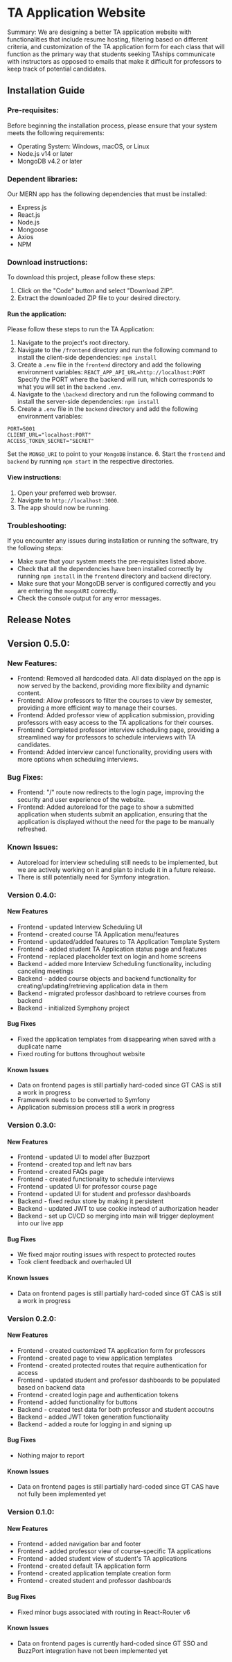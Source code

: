 # TA Application Website
Summary: We are designing a better TA application website with functionalities that include resume hosting, filtering based on different criteria, and customization of the TA application form for each class that will function as the primary way that students seeking TAships communicate with instructors as opposed to emails that make it difficult for professors to keep track of potential candidates.

## Installation Guide

### Pre-requisites:
Before beginning the installation process, please ensure that your system meets the following requirements:

* Operating System: Windows, macOS, or Linux
* Node.js v14 or later
* MongoDB v4.2 or later

### Dependent libraries:
Our MERN app has the following dependencies that must be installed:
* Express.js
* React.js
* Node.js
* Mongoose
* Axios
* NPM

### Download instructions:
To download this project, please follow these steps:
1. Click on the "Code" button and select "Download ZIP".
2. Extract the downloaded ZIP file to your desired directory.


#### Run the application:
Please follow these steps to run the TA Application:
1. Navigate to the project's root directory.
2. Navigate to the `/frontend` directory and run the following command to install the client-side dependencies:
```npm install```
3. Create a `.env` file in the `frontend` directory and add the following environment variables:
`REACT_APP_API_URL=http://localhost:PORT`
Specify the PORT where the backend will run, which corresponds to what you will set in the `backend` `.env`. 
4. Navigate to the `\backend` directory and run the following command to install the server-side dependencies:
```npm install```
5. Create a `.env` file in the `backend` directory and add the following environment variables:
```mongoURI = "MONGO_URI"
PORT=5001
CLIENT_URL="localhost:PORT"
ACCESS_TOKEN_SECRET="SECRET"
```
Set the `MONGO_URI` to point to your `MongoDB` instance. 
6. Start the `frontend` and  `backend` by running `npm start` in the respective directories. 

#### View instructions:
1. Open your preferred web browser.
2. Navigate to `http://localhost:3000`.
3. The app should now be running.

### Troubleshooting:
If you encounter any issues during installation or running the software, try the following steps:

* Make sure that your system meets the pre-requisites listed above.
* Check that all the dependencies have been installed correctly by running `npm install` in the `frontend` directory and `backend` directory.
* Make sure that your MongoDB server is configured correctly and you are entering the `mongoURI` correctly. 
* Check the console output for any error messages.



## Release Notes

## Version 0.5.0:

### New Features:
- Frontend: Removed all hardcoded data. All data displayed on the app is now served by the backend, providing more flexibility and dynamic content.
- Frontend: Allow professors to filter the courses to view by semester, providing a more efficient way to manage their courses.
- Frontend: Added professor view of application submission, providing professors with easy access to the TA applications for their courses.
- Frontend: Completed professor interview scheduling page, providing a streamlined way for professors to schedule interviews with TA candidates.
- Frontend: Added interview cancel functionality, providing users with more options when scheduling interviews. 

### Bug Fixes:
- Frontend: "/" route now redirects to the login page, improving the security and user experience of the website.
- Frontend: Added autoreload for the page to show a submitted application when students submit an application, ensuring that the application is displayed without the need for the page to be manually refreshed.

### Known Issues:
- Autoreload for interview scheduling still needs to be implemented, but we are actively working on it and plan to include it in a future release.
- There is still potentially need for Symfony integration. 


### Version 0.4.0:
#### New Features
* Frontend - updated Interview Scheduling UI
* Frontend - created course TA Application menu/features 
* Frontend - updated/added features to TA Application Template System
* Frontend - added student TA Application status page and features
* Frontend - replaced placeholder text on login and home screens
* Backend - added more Interview Scheduling functionality, including canceling meetings
* Backend - added course objects and backend functionality for creating/updating/retrieving application data in them
* Backend - migrated professor dashboard to retrieve courses from backend
* Backend - initialized Symphony project 

#### Bug Fixes
* Fixed the application templates from disappearing when saved with a duplicate name
* Fixed routing for buttons throughout website

#### Known Issues
* Data on frontend pages is still partially hard-coded since GT CAS is still a work in progress
* Framework needs to be converted to Symfony
* Application submission process still a work in progress

### Version 0.3.0:
#### New Features
* Frontend - updated UI to model after Buzzport
* Frontend - created top and left nav bars
* Frontend - created FAQs page
* Frontend - created functionality to schedule interviews
* Frontend - updated UI for professor course page
* Frontend - updated UI for student and professor dashboards
* Backend - fixed redux store by making it persistent
* Backend - updated JWT to use cookie instead of authorization header
* Backend - set up CI/CD so merging into main will trigger deployment into our live app

#### Bug Fixes
* We fixed major routing issues with respect to protected routes
* Took client feedback and overhauled UI

#### Known Issues
* Data on frontend pages is still partially hard-coded since GT CAS is still a work in progress

### Version 0.2.0:
#### New Features
* Frontend - created customized TA application form for professors
* Frontend - created page to view application templates
* Frontend - created protected routes that require authentication for access
* Frontend - updated student and professor dashboards to be populated based on backend data
* Frontend - created login page and authentication tokens
* Frontend - added functionality for buttons
* Backend - created test data for both professor and student accoutns
* Backend - added JWT token generation functionality
* Backend - added a route for logging in and signing up 

#### Bug Fixes
* Nothing major to report


#### Known Issues
* Data on frontend pages is still partially hard-coded since GT CAS have not fully been implemented yet

### Version 0.1.0:
#### New Features
* Frontend - added navigation bar and footer
* Frontend - added professor view of course-specific TA applications
* Frontend - added student view of student's TA applications
* Frontend - created default TA application form
* Frontend - created application template creation form
* Frontend - created student and professor dashboards

#### Bug Fixes
* Fixed minor bugs associated with routing in React-Router v6


#### Known Issues
* Data on frontend pages is currently hard-coded since GT SSO and BuzzPort integration have not been implemented yet

